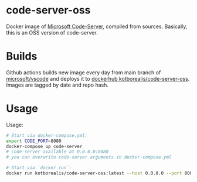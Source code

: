 # code-server-oss

Docker image of [Microsoft Code-Server](https://code.visualstudio.com/docs/remote/vscode-server), compiled from sources.
Basically, this is an OSS version of code-server.

# Builds

Github actions builds new image every day from main branch of [microsoft/vscode](https://github.com/microsoft/vscode) and deploys it to [dockerhub kotborealis/code-server-oss](https://hub.docker.com/repository/docker/kotborealis/code-server-oss/tags?page=1&ordering=last_updated).
Images are tagged by date and repo hash.

# Usage

Usage:
```sh
# Start via docker-compose.yml:
export CODE_PORT=8080
docker-compose up code-server
# code-server available at 0.0.0.0:8080
# you can overwrite code-server arguments in docker-compose.yml

# Start via `docker run`:
docker run kotborealis/code-server-oss:latest --host 0.0.0.0 --port 8080
```
